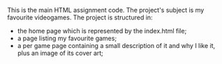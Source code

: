 This is the main HTML assignment code. The project's subject is my favourite videogames.
The project is structured in:

- the home page which is represented by the index.html file;
- a page listing my favourite games;
- a per game page containing a small description of it and why I like it, plus an image of its cover art;
